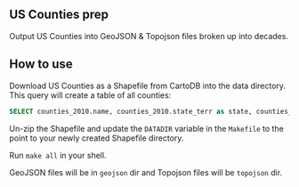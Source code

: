 ## US Counties prep
Output US Counties into GeoJSON & Topojson files broken up into decades.

## How to use
Download US Counties as a Shapefile from CartoDB into the data directory.  This query will create a table of all counties:
```sql
SELECT counties_2010.name, counties_2010.state_terr as state, counties_2010.the_geom, population_data2.year, counties_2010.start_n, counties_2010.end_n, RTRIM(population_data2.nhgis_join) as nhgis_join FROM population_data2 join counties_2010 on RTRIM(population_data2.nhgis_join) = counties_2010.nhgis_join WHERE population_data2.population_category_id=68
```

Un-zip the Shapefile and update the `DATADIR` variable in the `Makefile` to the point to your newly created Shapefile directory.

Run `make all` in your shell.

GeoJSON files will be in `geojson` dir and Topojson files will be `topojson` dir.

